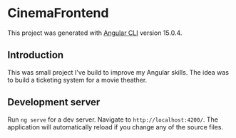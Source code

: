 # CinemaFrontend

This project was generated with [Angular CLI](https://github.com/angular/angular-cli) version 15.0.4.

## Introduction

This was small project I've build to improve my Angular skills. The idea was to build a ticketing system for a movie theather.

## Development server

Run `ng serve` for a dev server. Navigate to `http://localhost:4200/`. The application will automatically reload if you change any of the source files.



